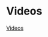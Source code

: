 # Videos

[Videos](Videos%20b433e32b7e2041dab7062e3bf07a8723/Videos%20e2d24cf86f5f4384a0979ed56a875279.csv)